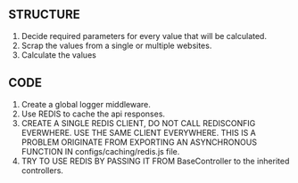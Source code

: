 ## STRUCTURE
1. Decide required parameters for every value that will be calculated.
2. Scrap the values from a single or multiple websites.
3. Calculate the values



## CODE
1. Create a global logger middleware.
2. Use REDIS to cache the api responses.
3. CREATE A SINGLE REDIS CLIENT, DO NOT CALL REDISCONFIG EVERWHERE. USE THE SAME CLIENT EVERYWHERE. THIS IS A PROBLEM ORIGINATE FROM EXPORTING AN ASYNCHRONOUS FUNCTION IN configs/caching/redis.js file.
4. TRY TO USE REDIS BY PASSING IT FROM BaseController to the inherited controllers.